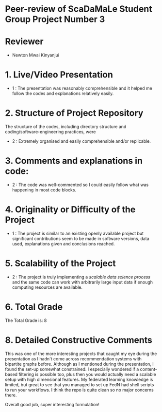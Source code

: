 # Peer-review of ScaDaMaLe Student Group Project Number 3

# Reviewer


- Newton Mwai Kinyanjui

# 1. Live/Video Presentation

- 1 : The presentation was reasonably comprehensible and it helped me follow the codes and explanations relatively easily.

# 2. Structure of Project Repository

The structure of the codes, including directory structure and coding/software-engineering practices,  were  

- 2 : Extremely organised and easily comprehensible and/or replicable.

# 3. Comments and explanations in code:


- 2 : The code was well-commented so I could easily follow what was happening in most code blocks.

# 4. Originality or Difficulty of the Project


- 1 : The project is similar to an existing openly available project but significant contributions seem to be made in software versions, data used, explanations given and conclusions reached.

# 5. Scalability of the Project


- 2 : The project is truly implementing a *scalable data science process* and the same code can work with arbitrarily large input data if enough computing resources are available.

# 6. Total Grade

The Total Grade is: 8


# 8. Detailed Constructive Comments

This was one of the more interesting projects that caught my eye during the presentation as I hadn't come across recommendation systems with bipartite graphs before. Although as I mentioned during the presentation, I found the set-up somewhat constrained. I especially wondered if a content-based filtering is possible too, plus then you would actually need a scalable setup with high dimensional features.
My federated learning knowledge is limited, but great to see that you managed to set up FedN had shell scripts to run your workflows.
I think the repo is quite clean so no major concerns there.

Overall good job, super interesting formulation!